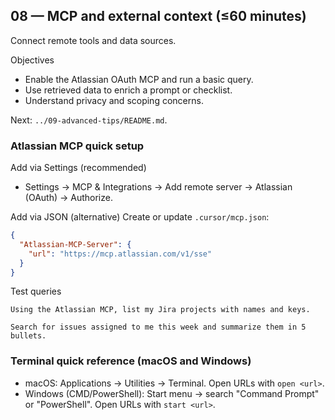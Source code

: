 ## 08 — MCP and external context (≤60 minutes)

Connect remote tools and data sources.

Objectives
- Enable the Atlassian OAuth MCP and run a basic query.
- Use retrieved data to enrich a prompt or checklist.
- Understand privacy and scoping concerns.

Next: `../09-advanced-tips/README.md`.


### Atlassian MCP quick setup

Add via Settings (recommended)
- Settings → MCP & Integrations → Add remote server → Atlassian (OAuth) → Authorize.

Add via JSON (alternative)
Create or update `.cursor/mcp.json`:
```json
{
  "Atlassian-MCP-Server": {
    "url": "https://mcp.atlassian.com/v1/sse"
  }
}
```

Test queries
```text
Using the Atlassian MCP, list my Jira projects with names and keys.
```
```text
Search for issues assigned to me this week and summarize them in 5 bullets.
```

### Terminal quick reference (macOS and Windows)

- macOS: Applications → Utilities → Terminal. Open URLs with `open <url>`.
- Windows (CMD/PowerShell): Start menu → search "Command Prompt" or "PowerShell". Open URLs with `start <url>`.

